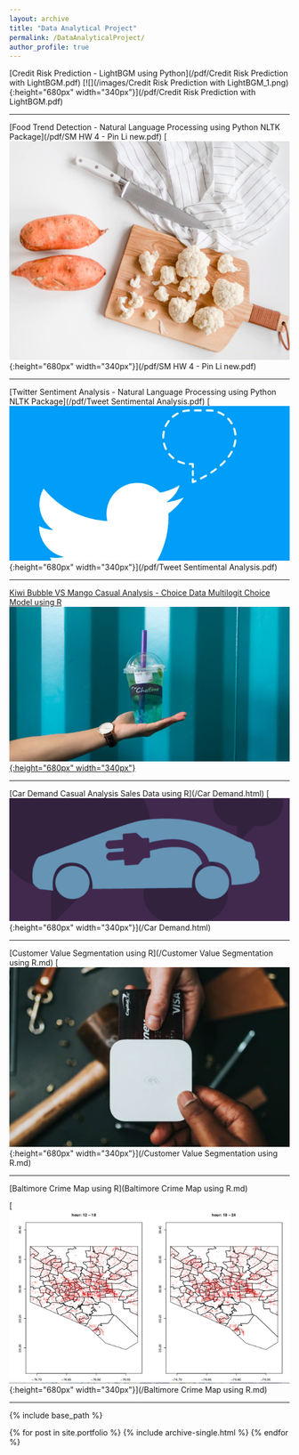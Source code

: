 ```yaml
---
layout: archive
title: "Data Analytical Project"
permalink: /DataAnalyticalProject/
author_profile: true
---
```


[Credit Risk Prediction - LightBGM using Python](/pdf/Credit Risk Prediction with LightBGM.pdf)
[![](/images/Credit Risk Prediction with LightBGM_1.png){:height="680px" width="340px"}](/pdf/Credit Risk Prediction with LightBGM.pdf)

---

[Food Trend Detection - Natural Language Processing using Python NLTK Package](/pdf/SM HW 4 - Pin Li new.pdf)
[![](/images/cauliflower.png){:height="680px" width="340px"}](/pdf/SM HW 4 - Pin Li new.pdf)

---

[Twitter Sentiment Analysis - Natural Language Processing using Python NLTK Package](/pdf/Tweet Sentimental Analysis.pdf)
[![](/images/Twitterpic.png){:height="680px" width="340px"}](/pdf/Tweet Sentimental Analysis.pdf)

---

[Kiwi Bubble VS Mango Casual Analysis - Choice Data Multilogit Choice Model using R](/Project-2---final-version-copy.html)
[![](/images/bubble.png){:height="680px" width="340px"}](/Project-2---final-version-copy.html)

---

[Car Demand Casual Analysis Sales Data using R](/Car Demand.html)
[![](/images/carpic.jpg){:height="680px" width="340px"}](/Car Demand.html)

---

[Customer Value Segmentation using R](/Customer Value Segmentation using R.md)
[![](/images/custseg.png){:height="680px" width="340px"}](/Customer Value Segmentation using R.md)

---

[Baltimore Crime Map using R](Baltimore Crime Map using R.md)

[![](/images/baltimoreC.png){:height="680px" width="340px"}](/Baltimore Crime Map using R.md)


---




{% include base_path %}


{% for post in site.portfolio %}
  {% include archive-single.html %}
{% endfor %}
